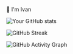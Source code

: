 👋 I'm Ivan

![Your GitHub stats](https://github-readme-stats.vercel.app/api?username=yourusername&show_icons=true&theme=radical)

![GitHub Streak](https://streak-stats.demolab.com?user=yourusername&theme=radical&hide_border=true)

![GitHub Activity Graph](https://github-readme-activity-graph.vercel.app/graph?username=yourusername&theme=react-dark)

